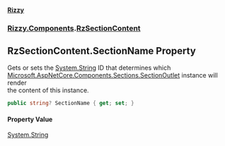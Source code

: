 #### [Rizzy](index.md 'index')
### [Rizzy.Components](Rizzy.Components.md 'Rizzy.Components').[RzSectionContent](Rizzy.Components.RzSectionContent.md 'Rizzy.Components.RzSectionContent')

## RzSectionContent.SectionName Property

Gets or sets the [System.String](https://docs.microsoft.com/en-us/dotnet/api/System.String 'System.String') ID that determines which [Microsoft.AspNetCore.Components.Sections.SectionOutlet](https://docs.microsoft.com/en-us/dotnet/api/Microsoft.AspNetCore.Components.Sections.SectionOutlet 'Microsoft.AspNetCore.Components.Sections.SectionOutlet') instance will render  
the content of this instance.

```csharp
public string? SectionName { get; set; }
```

#### Property Value
[System.String](https://docs.microsoft.com/en-us/dotnet/api/System.String 'System.String')